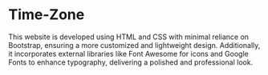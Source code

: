 # Time-Zone
This website is developed using HTML and CSS with minimal reliance on Bootstrap, ensuring a more customized and lightweight design. Additionally, it incorporates external libraries like Font Awesome for icons and Google Fonts to enhance typography, delivering a polished and professional look.
